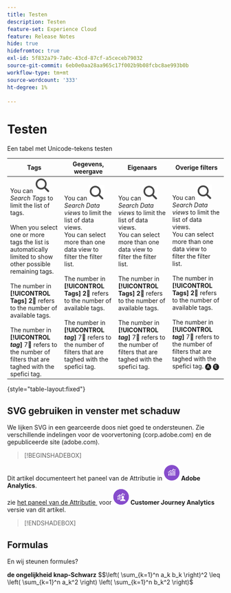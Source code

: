```yaml
---
title: Testen
description: Testen
feature-set: Experience Cloud
feature: Release Notes
hide: true
hidefromtoc: true
exl-id: 5f832a79-7a0c-43cd-87cf-a5ceceb79032
source-git-commit: 6eb0e0aa28aa965c17f002b9b08fcbc8ae993b0b
workflow-type: tm+mt
source-wordcount: '333'
ht-degree: 1%

---
```


# Testen

Een tabel met Unicode-tekens testen

| Tags | Gegevens, weergave | Eigenaars | Overige filters |
|---|---|---|---|
| You can ![Search](/help/assets/icons/Search.svg) *Search Tags* to limit the list of tags. <br/><br/>When you select one or more tags the list is automatically limited to show other possible remaining tags. <br/><br/>The number in **[!UICONTROL Tags]** **2︎⃣** refers to the number of available tags. <br/><br/>The number in  **[!UICONTROL *tag*]** 7︎⃣ refers to the number of filters that are taghed with the spefici tag. | You can ![Search](/help/assets/icons/Search.svg) *Search Data views* to limit the list of data views. <br/>You can select more than one data view to filter the filter list. <br/><br/>The number in  **[!UICONTROL Tags]** **2︎⃣** refers to the number of available tags. <br/><br/>The number in **[!UICONTROL *tag*]** 7︎⃣ refers to the number of filters that are taghed with the spefici tag. | You can ![Search](/help/assets/icons/Search.svg) *Search Data views* to limit the list of data views. <br/>You can select more than one data view to filter the filter list. <br/><br/>The number in  **[!UICONTROL Tags]** **2︎⃣** refers to the number of available tags. <br/><br/>The number in **[!UICONTROL *tag*]** 7︎⃣ refers to the number of filters that are taghed with the spefici tag. | You can ![Search](/help/assets/icons/Search.svg) *Search Data views* to limit the list of data views. <br/>You can select more than one data view to filter the filter list. <br/><br/>The number in  **[!UICONTROL Tags]** **2︎⃣** refers to the number of available tags. <br/><br/>The number in **[!UICONTROL *tag*]** 7︎⃣ refers to the number of filters that are taghed with the spefici tag. 🅐 🅔 | 

{style="table-layout:fixed"}


## SVG gebruiken in venster met schaduw

We lijken SVG in een gearceerde doos niet goed te ondersteunen. Zie verschillende indelingen voor de voorvertoning (corp.adobe.com) en de gepubliceerde site (adobe.com).

>[!BEGINSHADEBOX]

Dit artikel documenteert het paneel van de Attributie in ![&#x200B; AdobeAnalytics &#x200B;](/help/assets/icons/AdobeAnalytics.svg) **Adobe Analytics**.<br/> zie [&#x200B; het paneel van de Attributie &#x200B;](https://experienceleague.adobe.com/nl/docs/analytics-platform/using/cja-workspace/panels/attribution) voor ![&#x200B; CustomerJourneyAnalytics &#x200B;](/help/assets/icons/CustomerJourneyAnalytics.svg) **Customer Journey Analytics** versie van dit artikel.

>[!ENDSHADEBOX]


## Formulas

En wij steunen formules?

**de ongelijkheid knap-Schwarz**
$$\left( \sum_{k=1}^n a_k b_k \right)^2 \leq \left( \sum_{k=1}^n a_k^2 \right) \left( \sum_{k=1}^n b_k^2 \right)$



